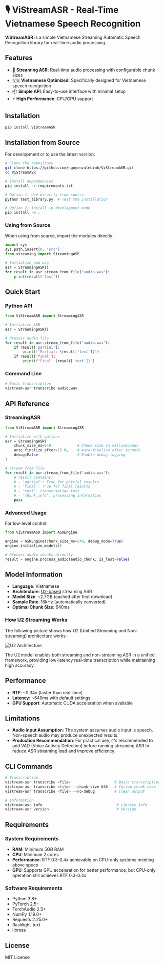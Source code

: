 # 🎙️ ViStreamASR - Real-Time Vietnamese Speech Recognition

**ViStreamASR** is a simple Vietnamese Streaming Automatic Speech Recognition library for real-time audio processing.

## Features

- 🎯 **Streaming ASR**: Real-time audio processing with configurable chunk sizes
- 🇻🇳 **Vietnamese Optimized**: Specifically designed for Vietnamese speech recognition
- 📦 **Simple API**: Easy-to-use interface with minimal setup
- ⚡ **High Performance**: CPU/GPU support

## Installation

```bash
pip install ViStreamASR
```

## Installation from Source

For development or to use the latest version:

```bash
# Clone the repository
git clone https://github.com/nguyenvulebinh/ViStreamASR.git
cd ViStreamASR

# Install dependencies
pip install -r requirements.txt

# Option 1: Use directly from source
python test_library.py  # Test the installation

# Option 2: Install in development mode
pip install -e .
```

### Using from Source

When using from source, import the modules directly:

```python
import sys
sys.path.insert(0, 'src')
from streaming import StreamingASR

# Initialize and use
asr = StreamingASR()
for result in asr.stream_from_file("audio.wav"):
    print(result['text'])
```

## Quick Start

### Python API

```python
from ViStreamASR import StreamingASR

# Initialize ASR
asr = StreamingASR()

# Process audio file
for result in asr.stream_from_file("audio.wav"):
    if result['partial']:
        print(f"Partial: {result['text']}")
    if result['final']:
        print(f"Final: {result['text']}")
```

### Command Line

```bash
# Basic transcription
vistream-asr transcribe audio.wav
```

## API Reference

### StreamingASR

```python
from ViStreamASR import StreamingASR

# Initialize with options
asr = StreamingASR(
    chunk_size_ms=640,           # Chunk size in milliseconds
    auto_finalize_after=15.0,    # Auto-finalize after seconds
    debug=False                  # Enable debug logging
)

# Stream from file
for result in asr.stream_from_file("audio.wav"):
    # result contains:
    # - 'partial': True for partial results
    # - 'final': True for final results
    # - 'text': transcription text
    # - 'chunk_info': processing information
    pass
```

### Advanced Usage

For low-level control:

```python
from ViStreamASR import ASREngine

engine = ASREngine(chunk_size_ms=640, debug_mode=True)
engine.initialize_models()

# Process audio chunks directly
result = engine.process_audio(audio_chunk, is_last=False)
```

## Model Information

- **Language**: Vietnamese
- **Architecture**: [U2-based](https://arxiv.org/abs/2203.15455) streaming ASR
- **Model Size**: ~2.7GB (cached after first download)
- **Sample Rate**: 16kHz (automatically converted)
- **Optimal Chunk Size**: 640ms

### How U2 Streaming Works

The following picture shows how U2 (Unified Streaming and Non-streaming) architecture works:

![U2 Architecture](resource/u2.gif)

The U2 model enables both streaming and non-streaming ASR in a unified framework, providing low-latency real-time transcription while maintaining high accuracy.

## Performance

- **RTF**: ~0.34x (faster than real-time)
- **Latency**: ~640ms with default settings
- **GPU Support**: Automatic CUDA acceleration when available

## Limitations

- **Audio Input Assumption**: The system assumes audio input is speech. Non-speech audio may produce unexpected results.
- **Production Recommendation**: For practical use, it's recommended to add VAD (Voice Activity Detection) before running streaming ASR to reduce ASR streaming load and improve efficiency.

## CLI Commands

```bash
# Transcription
vistream-asr transcribe <file>                    # Basic transcription
vistream-asr transcribe <file> --chunk-size 640   # Custom chunk size
vistream-asr transcribe <file> --no-debug         # Clean output

# Information
vistream-asr info                                  # Library info
vistream-asr version                               # Version
```

## Requirements

### System Requirements

- **RAM**: Minimum 5GB RAM
- **CPU**: Minimum 2 cores
- **Performance**: RTF 0.3-0.4x achievable on CPU-only systems meeting above specs
- **GPU**: Supports GPU acceleration for better performance, but CPU-only operation still achieves RTF 0.3-0.4x

### Software Requirements

- Python 3.8+
- PyTorch 2.5+
- TorchAudio 2.5+
- NumPy 1.19.0+
- Requests 2.25.0+
- flashlight-text
- librosa

## License

MIT License